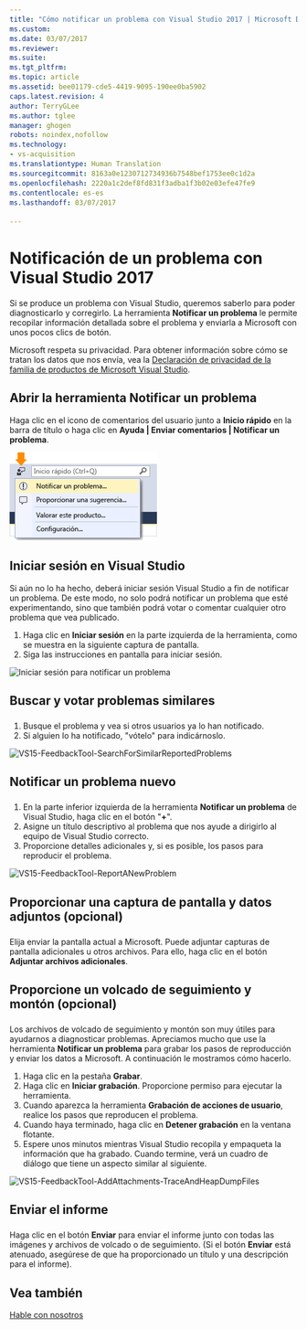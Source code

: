 ```yaml
---
title: "Cómo notificar un problema con Visual Studio 2017 | Microsoft Docs"
ms.custom: 
ms.date: 03/07/2017
ms.reviewer: 
ms.suite: 
ms.tgt_pltfrm: 
ms.topic: article
ms.assetid: bee01179-cde5-4419-9095-190ee0ba5902
caps.latest.revision: 4
author: TerryGLee
ms.author: tglee
manager: ghogen
robots: noindex,nofollow
ms.technology:
- vs-acquisition
ms.translationtype: Human Translation
ms.sourcegitcommit: 8163a0e1230712734936b7548bef1753ee0c1d2a
ms.openlocfilehash: 2220a1c2def8fd831f3adba1f3b02e03efe47fe9
ms.contentlocale: es-es
ms.lasthandoff: 03/07/2017

---
```

# <a name="how-to-report-a-problem-with-visual-studio-2017"></a>Notificación de un problema con Visual Studio 2017
Si se produce un problema con Visual Studio, queremos saberlo para poder diagnosticarlo y corregirlo.  La herramienta **Notificar un problema** le permite recopilar información detallada sobre el problema y enviarla a Microsoft con unos pocos clics de botón.  

 Microsoft respeta su privacidad. Para obtener información sobre cómo se tratan los datos que nos envía, vea la [Declaración de privacidad de la familia de productos de Microsoft Visual Studio](https://www.visualstudio.com/en-us/dn948229).  

## <a name="open-the-report-a-problem-tool"></a>Abrir la herramienta Notificar un problema  
 Haga clic en el icono de comentarios del usuario junto a **Inicio rápido** en la barra de título o haga clic en **Ayuda &#124; Enviar comentarios &#124; Notificar un problema**.  

 ![Elemento de menú Notificar un problema](../ide/media/report-a-problem-menu-item.png "Elemento de menú Notificar un problema")  

## <a name="sign-in-to-visual-studio"></a>Iniciar sesión en Visual Studio
 Si aún no lo ha hecho, deberá iniciar sesión Visual Studio a fin de notificar un problema. De este modo, no solo podrá notificar un problema que esté experimentando, sino que también podrá votar o comentar cualquier otro problema que vea publicado.

  1. Haga clic en **Iniciar sesión** en la parte izquierda de la herramienta, como se muestra en la siguiente captura de pantalla.
  2. Siga las instrucciones en pantalla para iniciar sesión.

  ![Iniciar sesión para notificar un problema](../ide/media/vs2017-report-a-problem-sign-in.png "Iniciar sesión para notificar un problema")


## <a name="search-and-vote-for-similar-problems"></a>Buscar y votar problemas similares  
###  <a name="search_and_vote"></a>  

1.  Busque el problema y vea si otros usuarios ya lo han notificado.
2.  Si alguien lo ha notificado, "vótelo" para indicárnoslo.  

  ![VS15-FeedbackTool-SearchForSimilarReportedProblems](../ide/media/vs2017-report-a-problem-search-and-vote.png "Buscar y votar problemas similares")


## <a name="report-a-new-problem"></a>Notificar un problema nuevo
###  <a name="report_new_problem"></a>
1.  En la parte inferior izquierda de la herramienta **Notificar un problema** de Visual Studio, haga clic en el botón "**+**".  
2.  Asigne un título descriptivo al problema que nos ayude a dirigirlo al equipo de Visual Studio correcto.  
3.  Proporcione detalles adicionales y, si es posible, los pasos para reproducir el problema.  

  ![VS15-FeedbackTool-ReportANewProblem](../ide/media/feedbacktool-reportanewproblem.jpg "Notificar un problema nuevo")

## <a name="provide-a-screenshot-and-attachments-optional"></a>Proporcionar una captura de pantalla y datos adjuntos (opcional)
###  <a name="provide_screenshots"></a>
 Elija enviar la pantalla actual a Microsoft. Puede adjuntar capturas de pantalla adicionales u otros archivos. Para ello, haga clic en el botón **Adjuntar archivos adicionales**.  

## <a name="provide-a-trace-and-heap-dump-optional"></a>Proporcione un volcado de seguimiento y montón (opcional)  
###  <a name="provide_a_trace_and_heap_dump"></a>  

Los archivos de volcado de seguimiento y montón son muy útiles para ayudarnos a diagnosticar problemas.   Apreciamos mucho que use la herramienta **Notificar un problema** para grabar los pasos de reproducción y enviar los datos a Microsoft.  A continuación le mostramos cómo hacerlo.

1.  Haga clic en la pestaña **Grabar**.
2.  Haga clic en **Iniciar grabación**. Proporcione permiso para ejecutar la herramienta.
3.  Cuando aparezca la herramienta **Grabación de acciones de usuario**, realice los pasos que reproducen el problema.
4.  Cuando haya terminado, haga clic en **Detener grabación** en la ventana flotante.
5.  Espere unos minutos mientras Visual Studio recopila y empaqueta la información que ha grabado.  Cuando termine, verá un cuadro de diálogo que tiene un aspecto similar al siguiente.   

  ![VS15-FeedbackTool-AddAttachments-TraceAndHeapDumpFiles](../ide/media/feedbacktool-addattachments-traceandheapdumpfiles.jpg "Proporcionar archivos de volcado de seguimiento y montón")


## <a name="submit-the-report"></a>Enviar el informe  
###  <a name="submit_the_report"></a>  
 Haga clic en el botón **Enviar** para enviar el informe junto con todas las imágenes y archivos de volcado o de seguimiento. (Si el botón **Enviar** está atenuado, asegúrese de que ha proporcionado un título y una descripción para el informe).  

## <a name="see-also"></a>Vea también  
 [Hable con nosotros](../ide/talk-to-us.md)

